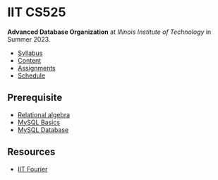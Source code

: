 # IIT CS525

**Advanced Database Organization** at
*Illinois Institute of Technology* in
Summer 2023.

- [Syllabus](https://github.com/hendraanggrian/IIT-CS525/blob/assets/syllabus.pdf)
- [Content](https://github.com/hendraanggrian/IIT-CS525/tree/assets/)
- [Assignments](assignments/)
- [Schedule](.class.ics)

## Prerequisite

- [Relational algebra](https://github.com/hendraanggrian/IIT-CS425/blob/main/relational_algebra.md)
- [MySQL Basics](https://github.com/hendraanggrian/IIT-CS425/blob/main/mysql_basics.md)
- [MySQL Database](https://github.com/hendraanggrian/IIT-CS425/blob/main/mysql_database.md)

## Resources

- [IIT Fourier](http://cs.iit.edu/~glavic/cs425/13fall/files/fourier_oracle_instructions.pdf)
